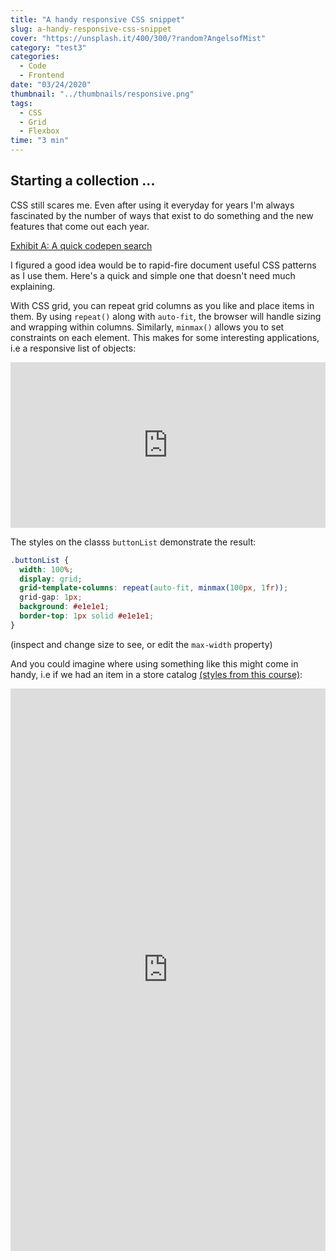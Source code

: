 ```yaml
---
title: "A handy responsive CSS snippet"
slug: a-handy-responsive-css-snippet
cover: "https://unsplash.it/400/300/?random?AngelsofMist"
category: "test3"
categories:
  - Code
  - Frontend
date: "03/24/2020"
thumbnail: "../thumbnails/responsive.png"
tags:
  - CSS
  - Grid
  - Flexbox
time: "3 min"
---
```


## Starting a collection ...

CSS still scares me. Even after using it everyday for years I'm always fascinated by the number of ways that exist to do something and the new features that come out each year.

[Exhibit A: A quick codepen search](https://codepen.io/search/pens?q=css+art)

I figured a good idea would be to rapid-fire document useful CSS patterns as I use them. Here's a quick and simple one that doesn't need much explaining.

With CSS grid, you can repeat grid columns as you like and place items in them. By using `repeat()` along with `auto-fit`, the browser will handle sizing and wrapping within columns. Similarly, `minmax()` allows you to set constraints on each element. This makes for some interesting applications, i.e a responsive list of objects:

<iframe height="265" style="width: 100%;" scrolling="no" title="Item Container" src="https://codepen.io/snimmagadda1/embed/GRpLMWp?height=265&theme-id=dark&default-tab=result" frameborder="no" allowtransparency="true" allowfullscreen="true">
  See the Pen <a href='https://codepen.io/snimmagadda1/pen/GRpLMWp'>Item Container</a> by Sai Nimmagadda
  (<a href='https://codepen.io/snimmagadda1'>@snimmagadda1</a>) on <a href='https://codepen.io'>CodePen</a>.
</iframe>

The styles on the classs `buttonList` demonstrate the result:

```css
.buttonList {
  width: 100%;
  display: grid;
  grid-template-columns: repeat(auto-fit, minmax(100px, 1fr));
  grid-gap: 1px;
  background: #e1e1e1;
  border-top: 1px solid #e1e1e1;
}
```

(inspect and change size to see, or edit the `max-width` property)

And you could imagine where using something like this might come in handy, i.e if we had an item in a store catalog [(styles from this course)](https://advancedreact.com/):

<iframe height="900" style="width: 100%;" scrolling="no" title="Supreme store item" src="https://codepen.io/snimmagadda1/embed/NWGPaZX?height=900&theme-id=dark&default-tab=result" frameborder="no" allowtransparency="true" allowfullscreen="true">
  See the Pen <a href='https://codepen.io/snimmagadda1/pen/NWGPaZX'>Supreme store item</a> by Sai Nimmagadda
  (<a href='https://codepen.io/snimmagadda1'>@snimmagadda1</a>) on <a href='https://codepen.io'>CodePen</a>.
</iframe>

